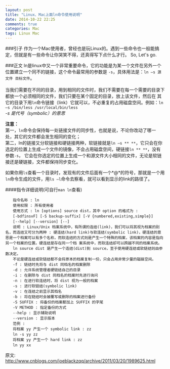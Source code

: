 ```yaml
---
layout: post
title: "Linux、Mac上面ln命令使用说明"
date: 2014-10-22 22:25
comments: true
categories: Mac
tags: Linux Mac
---
```


###引子
作为一个Mac使用者，曾经也是玩Linux的。遇到一些命令也一般能搞定，但就是有一些命令让你哭笑不得，还真得写下点什么才行。 So, Let's go.

###正文
ln是linux中又一个非常重要命令，它的功能是为某一个文件在另外一个位置建立一个同不的链接，这个命令最常用的参数是 `-s`，具体用法是：`ln –s 源文件 目标文件`。<br><br>
当我们需要在不同的目录，用到相同的文件时，我们不需要在每一个需要的目录下都放一个必须相同的文件，我们只要在某个固定的目录，放上该文件，然后在 其它的目录下用`ln`命令链接（link）它就可以，不必重复的占用磁盘空间。例如：`ln –s /bin/less /usr/local/bin/less` <br>
*-s 是代号（symbolic）的意思*

<!-- more -->

**注意：**<br>
第一，`ln`命令会保持每一处链接文件的同步性，也就是说，不论你改动了哪一处，其它的文件都会发生相同的变化；<br>
第二，ln的链接又分软链接和硬链接两种，软链接就是`ln –s ** **`，它只会在你选定的位置上生成一个文件的镜像，不会占用磁盘空间，硬链接`ln ** **`，没有参数`-s`， 它会在你选定的位置上生成一个和源文件大小相同的文件，无论是软链接还是硬链接，文件都保持同步变化。
　　

如果你用`ls`查看一个目录时，发现有的文件后面有一个*@*的符号，那就是一个用`ln`命令生成的文件，用`ls –l`命令去察看，就可以看到显示的link的路径了。

####指令详细说明(可自行`man ln`查看)
```
　　指令名称 : ln
　　使用权限 : 所有使用者
　　使用方式 : ln [options] source dist，其中 option 的格式为 :
　　[-bdfinsvF] [-S backup-suffix] [-V {numbered,existing,simple}]
　　[--help] [--version] [--]
　　说明 : Linux/Unix 档案系统中，有所谓的连结(link)，我们可以将其视为档案的别名，而连结又可分为两种 : 硬连结(hard link)与软连结(symbolic link)，硬连结的意思是一个档案可以有多个名称，而软连结的方式则是产生一个特殊的档案，该档案的内容是指向另一个档案的位置。硬连结是存在同一个档 案系统中，而软连结却可以跨越不同的档案系统。
　　ln source dist 是产生一个连结(dist)到 source，至于使用硬连结或软链结则由参数决定。
　　不论是硬连结或软链结都不会将原本的档案复制一份，只会占用非常少量的磁碟空间。
　　-f : 链结时先将与 dist 同档名的档案删除
　　-d : 允许系统管理者硬链结自己的目录
　　-i : 在删除与 dist 同档名的档案时先进行询问
　　-n : 在进行软连结时，将 dist 视为一般的档案
　　-s : 进行软链结(symbolic link)
　　-v : 在连结之前显示其档名
　　-b : 将在链结时会被覆写或删除的档案进行备份
　　-S SUFFIX : 将备份的档案都加上 SUFFIX 的字尾
　　-V METHOD : 指定备份的方式
　　--help : 显示辅助说明
　　--version : 显示版本
　　范例 :
　　将档案 yy 产生一个 symbolic link : zz
　　ln -s yy zz
　　将档案 yy 产生一个 hard link : zz
　　ln yy xx﻿
```

原文: <http://www.cnblogs.com/joeblackzqq/archive/2011/03/20/1989625.html>